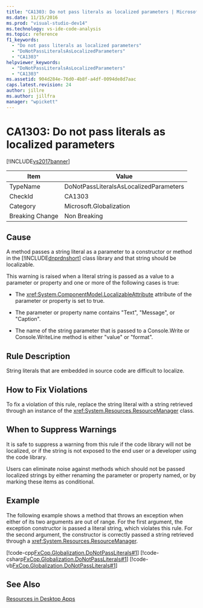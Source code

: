 ```yaml
---
title: "CA1303: Do not pass literals as localized parameters | Microsoft Docs"
ms.date: 11/15/2016
ms.prod: "visual-studio-dev14"
ms.technology: vs-ide-code-analysis
ms.topic: reference
f1_keywords:
  - "Do not pass literals as localized parameters"
  - "DoNotPassLiteralsAsLocalizedParameters"
  - "CA1303"
helpviewer_keywords:
  - "DoNotPassLiteralsAsLocalizedParameters"
  - "CA1303"
ms.assetid: 904d284e-76d0-4b8f-a4df-0094de8d7aac
caps.latest.revision: 24
author: jillre
ms.author: jillfra
manager: "wpickett"
---
```

# CA1303: Do not pass literals as localized parameters
[!INCLUDE[vs2017banner](../includes/vs2017banner.md)]

|Item|Value|
|-|-|
|TypeName|DoNotPassLiteralsAsLocalizedParameters|
|CheckId|CA1303|
|Category|Microsoft.Globalization|
|Breaking Change|Non Breaking|

## Cause
 A method passes a string literal as a parameter to a constructor or method in the [!INCLUDE[dnprdnshort](../includes/dnprdnshort-md.md)] class library and that string should be localizable.

 This warning is raised when a literal string is passed as a value to a parameter or property and one or more of the following cases is true:

- The <xref:System.ComponentModel.LocalizableAttribute> attribute of the parameter or property is set to true.

- The parameter or property name contains "Text", "Message", or "Caption".

- The name of the string parameter that is passed to a Console.Write or Console.WriteLine method is either "value" or "format".

## Rule Description
 String literals that are embedded in source code are difficult to localize.

## How to Fix Violations
 To fix a violation of this rule, replace the string literal with a string retrieved through an instance of the <xref:System.Resources.ResourceManager> class.

## When to Suppress Warnings
 It is safe to suppress a warning from this rule if the code library will not be localized, or if the string is not exposed to the end user or a developer using the code library.

 Users can eliminate noise against methods which should not be passed localized strings by either renaming the parameter or property named, or by marking these items as conditional.

## Example
 The following example shows a method that throws an exception when either of its two arguments are out of range. For the first argument, the exception constructor is passed a literal string, which violates this rule. For the second argument, the constructor is correctly passed a string retrieved through a <xref:System.Resources.ResourceManager>.

 [!code-cpp[FxCop.Globalization.DoNotPassLiterals#1](../snippets/cpp/VS_Snippets_CodeAnalysis/FxCop.Globalization.DoNotPassLiterals/cpp/FxCop.Globalization.DoNotPassLiterals.cpp#1)]
 [!code-csharp[FxCop.Globalization.DoNotPassLiterals#1](../snippets/csharp/VS_Snippets_CodeAnalysis/FxCop.Globalization.DoNotPassLiterals/cs/FxCop.Globalization.DoNotPassLiterals.cs#1)]
 [!code-vb[FxCop.Globalization.DoNotPassLiterals#1](../snippets/visualbasic/VS_Snippets_CodeAnalysis/FxCop.Globalization.DoNotPassLiterals/vb/FxCop.Globalization.DoNotPassLiterals.vb#1)]

## See Also
 [Resources in Desktop Apps](https://msdn.microsoft.com/library/8ad495d4-2941-40cf-bf64-e82e85825890)
